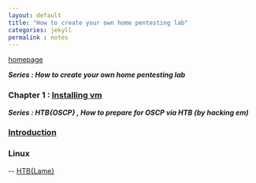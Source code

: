 ```yaml
---
layout: default
title: "How to create your own home pentesting lab"
categories: jekyll
permalink : notes
---
```


[homepage](/musubi/index)  

***Series : How to create your own home pentesting lab***
### Chapter 1 : [Installing vm](/musubi/notes/virtualbox-one)

***Series : HTB{OSCP} , How to prepare for OSCP via HTB (by hacking em)***
### [Introduction](/musubi/notes/htb4oscp)
### Linux
-- [HTB{Lame}](/musubi/notes/htb4oscp/linux/lame)
